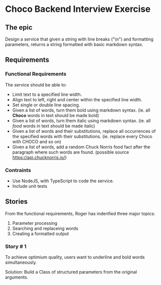 # Choco Backend Interview Exercise

## The epic

Design a service that given a string with line breaks ("\n") and formatting parameters, returns a string formatted with basic markdown syntax.

## Requirements

### Functional Requirements

The service should be able to:

- Limit text to a specified line width.
- Align text to left, right and center within the specified line width.
- Set single or double line spacing.
- Given a list of words, turn them bold using markdown syntax. (ie. all **Choco** words in text should be made bold)
- Given a list of words, turn them italic using markdown syntax. (ie. all _food_ words in text should be made italic)
- Given a list of words and their substitutions, replace all occurrences of the specified words with their substitutions. (ie. replace every Choco with CHOCO and so on)
- Given a list of words, add a random Chuck Norris food fact after the paragraph where such words are found. (possible source https://api.chucknorris.io/)

### Contraints

- Use NodeJS, with TypeScript to code the service.
- Include unit tests

## Stories

From the functional requirements, Roger has indenfied three major topics:

1. Parameter processing
2. Searching and replaceing words
3. Creating a formatted output

### Story # 1

To achieve optimium quality, users want to underline and bold words simultaneously.

Solution: Build a Class of structured parameters from the original arguments.
